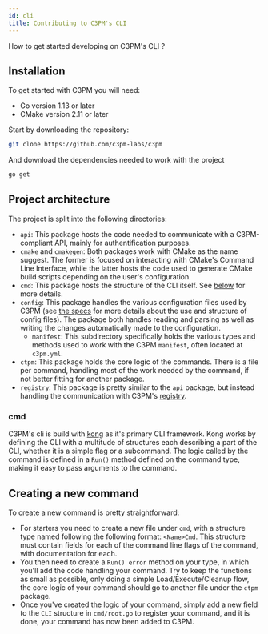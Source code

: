 ```yaml
---
id: cli
title: Contributing to C3PM's CLI
---
```



How to get started developing on C3PM's CLI ?

## Installation

To get started with C3PM you will need:

* Go version 1.13 or later
* CMake version 2.11 or later

Start by downloading the repository:

```bash
git clone https://github.com/c3pm-labs/c3pm
```

And download the dependencies needed to work with the project

```bash
go get
```

## Project architecture

The project is split into the following directories:

* `api`: This package hosts the code needed to communicate with a C3PM-compliant API, mainly for authentification purposes.
* `cmake` and `cmakegen`: Both packages work with CMake as the name suggest. The former is focused on interacting with CMake's Command Line Interface, while the
latter hosts the code used to generate CMake build scripts depending on the user's configuration.
* `cmd`: This package hosts the structure of the CLI itself. See [below](#cmd) for more details.
* `config`: This package handles the various configuration files used by C3PM (see [the specs](https://github.com/c3pm-labs/specs) for more details about the use and structure of config files). 
The package both handles reading and parsing as well as writing the changes automatically made to the configuration.
	* `manifest`: This subdirectory specifically holds the various types and methods used to work with the C3PM `manifest`, often located at `c3pm.yml`.
* `ctpm`: This package holds the core logic of the commands. There is a file per command, handling most of the work needed by the command, if not better fitting for another package.
* `registry`: This package is pretty similar to the `api` package, but instead handling the communication with C3PM's [registry](https://github.com/c3pm-labs/registry).

### cmd

C3PM's cli is build with [kong](https://github.com/alecthomas/kong) as it's primary CLI framework. Kong works by defining the CLI with a multitude of structures
each describing a part of the CLI, whether it is a simple flag or a subcommand. The logic called by the command is defined in a `Run()` method defined on the command type, making it
easy to pass arguments to the command.

## Creating a new command

To create a new command is pretty straightforward:

* For starters you need to create a new file under `cmd`, with a structure type named following the following format: `<Name>Cmd`. This structure must contain fields for each of the command line flags
of the command, with documentation for each.
* You then need to create a `Run() error` method on your type, in which you'll add the code handling your command. Try to keep the functions as small as possible, only doing a simple Load/Execute/Cleanup flow,
the core logic of your command should go to another file under the `ctpm` package.
* Once you've created the logic of your command, simply add a new field to the `CLI` structure in `cmd/root.go` to register your command, and it is done, your command has now been added to C3PM.
